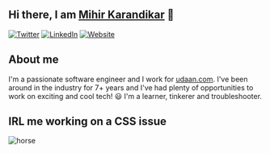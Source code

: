 ## Hi there, I am [Mihir Karandikar](https://www.mihir.life/) :pray:

[![Twitter](https://img.shields.io/badge/Twitter-1DA1F2?style=for-the-badge&logo=twitter&logoColor=white)](https://twitter.com/KarandikarMihir)
[![LinkedIn](https://img.shields.io/badge/LinkedIn-0077B5?style=for-the-badge&logo=linkedin&logoColor=white)](https://www.linkedin.com/in/karandikarmihir/)
[![Website](https://img.shields.io/badge/Website-4285F4?style=for-the-badge&logo=googlechrome&logoColor=white
)](https://mihir.life)

## About me
I'm a passionate software engineer and I work for [udaan.com](https://udaan.com/). I've been around in the industry for 7+ years and I've had plenty of opportunities to work on exciting and cool tech! 😃 I'm a learner, tinkerer and troubleshooter.

## IRL me working on a CSS issue
![horse](https://media.giphy.com/media/QuIxFwQo0RMT1tASlV/giphy.gif)
